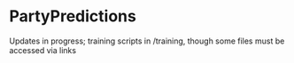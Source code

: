 # PartyPredictions

Updates in progress;
training scripts in /training, though some files must be accessed via links
